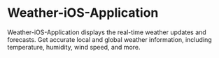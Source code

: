 # Weather-iOS-Application
 Weather-iOS-Application  displays the real-time weather updates and forecasts. Get accurate local and global weather information, including temperature, humidity, wind speed, and more.
